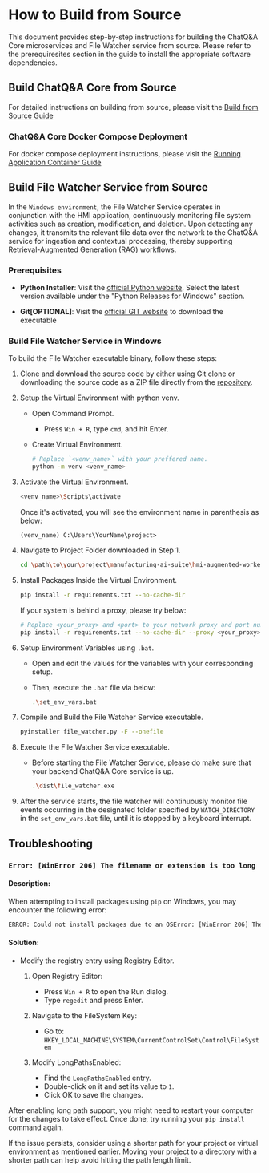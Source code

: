 # How to Build from Source

This document provides step-by-step instructions for building the ChatQ&A Core microservices and File Watcher service from source. Please refer to the prerequiresites section in the guide to install the appropriate software dependencies.

## Build ChatQ&A Core from Source

For detailed instructions on building from source, please visit the [Build from Source Guide](https://github.com/open-edge-platform/edge-ai-libraries/blob/main/sample-applications/chat-question-and-answer-core/docs/user-guide/build-from-source.md)

### ChatQ&A Core Docker Compose Deployment

For docker compose deployment instructions, please visit the [Running Application Container Guide](https://github.com/open-edge-platform/edge-ai-libraries/blob/main/sample-applications/chat-question-and-answer-core/docs/user-guide/build-from-source.md#running-the-application-container)


## Build File Watcher Service from Source

In the `Windows environment`, the File Watcher Service operates in conjunction with the HMI application, continuously monitoring file system activities such as creation, modification, and deletion. Upon detecting any changes, it transmits the relevant file data over the network to the ChatQ&A service for ingestion and contextual processing, thereby supporting Retrieval-Augmented Generation (RAG) workflows.

### Prerequisites

- **Python Installer**: Visit the [official Python website](https://www.python.org/downloads/windows/). Select the latest version available under the "Python Releases for Windows" section.

- **Git[OPTIONAL]**: Visit the [official GIT website](https://git-scm.com/download/win) to download the executable

### Build File Watcher Service in Windows

To build the File Watcher executable binary, follow these steps:

1. Clone and download the source code by either using Git clone or downloading the source code as a ZIP file directly from the [repository](https://github.com/open-edge-platform/edge-ai-suites).

2. Setup the Virtual Environment with python venv.

   - Open Command Prompt.

        - Press `Win + R`, type `cmd`, and hit Enter.

   - Create Virtual Environment.

     ```sh
     # Replace `<venv_name>` with your preffered name.
     python -m venv <venv_name>
     ```

3. Activate the Virtual Environment.

   ```sh
   <venv_name>\Scripts\activate
   ```

   Once it's activated, you will see the environment name in parenthesis as below:

   ```
   (venv_name) C:\Users\YourName\project>
   ```

4. Navigate to Project Folder downloaded in Step 1.

   ```sh
   cd \path\to\your\project\manufacturing-ai-suite\hmi-augmented-worker\file_watcher
   ```

5. Install Packages Inside the Virtual Environment.

   ```sh
   pip install -r requirements.txt --no-cache-dir
   ```

   If your system is behind a proxy, please try below:

   ```sh
   # Replace <your_proxy> and <port> to your network proxy and port number
   pip install -r requirements.txt --no-cache-dir --proxy <your_proxy>:<port>
   ```

6. Setup Environment Variables using `.bat`.

   - Open and edit the values for the variables with your corresponding setup.

   - Then, execute the `.bat` file via below:

     ```sh
     .\set_env_vars.bat
     ```

7. Compile and Build the File Watcher Service executable.

   ```sh
   pyinstaller file_watcher.py -F --onefile
   ```

8. Execute the File Watcher Service executable.

   - Before starting the File Watcher Service, please do make sure that your backend ChatQ&A Core service is up.

     ```sh
     .\dist\file_watcher.exe
     ```

9. After the service starts, the file watcher will continuously monitor file events occurring in the designated folder specified by `WATCH_DIRECTORY` in the `set_env_vars.bat` file, until it is stopped by a keyboard interrupt.

## Troubleshooting

### `Error: [WinError 206] The filename or extension is too long`

#### Description:

When attempting to install packages using `pip` on Windows, you may encounter the following error:

```sh
ERROR: Could not install packages due to an OSError: [WinError 206] The filename or extension is too long: "...
```

#### Solution:

- Modify the registry entry using Registry Editor.

  1. Open Registry Editor:

     - Press `Win + R` to open the Run dialog.
     - Type `regedit` and press Enter.

  2. Navigate to the FileSystem Key:

     - Go to: `HKEY_LOCAL_MACHINE\SYSTEM\CurrentControlSet\Control\FileSystem`

  3. Modify LongPathsEnabled:

     - Find the `LongPathsEnabled` entry.
     - Double-click on it and set its value to `1`.
     - Click OK to save the changes.

After enabling long path support, you might need to restart your computer for the changes to take effect. Once done, try running your `pip install` command again.

If the issue persists, consider using a shorter path for your project or virtual environment as mentioned earlier. Moving your project to a directory with a shorter path can help avoid hitting the path length limit.